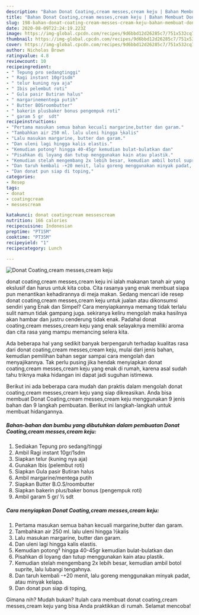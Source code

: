 ```yaml
---
description: "Bahan Donat Coating,cream messes,cream keju | Bahan Membuat Donat Coating,cream messes,cream keju Yang Enak Dan Lezat"
title: "Bahan Donat Coating,cream messes,cream keju | Bahan Membuat Donat Coating,cream messes,cream keju Yang Enak Dan Lezat"
slug: 198-bahan-donat-coating-cream-messes-cream-keju-bahan-membuat-donat-coating-cream-messes-cream-keju-yang-enak-dan-lezat
date: 2020-08-09T22:24:19.223Z
image: https://img-global.cpcdn.com/recipes/9d6bbd12d26285c7/751x532cq70/donat-coatingcream-messescream-keju-foto-resep-utama.jpg
thumbnail: https://img-global.cpcdn.com/recipes/9d6bbd12d26285c7/751x532cq70/donat-coatingcream-messescream-keju-foto-resep-utama.jpg
cover: https://img-global.cpcdn.com/recipes/9d6bbd12d26285c7/751x532cq70/donat-coatingcream-messescream-keju-foto-resep-utama.jpg
author: Nicholas Brown
ratingvalue: 4.8
reviewcount: 10
recipeingredient:
- " Tepung pro sedangtinggi"
- " Ragi instant 10gr1sdm"
- " telur kuning nya aja"
- " Ibis pelembut roti"
- " Gula pasir Butiran halus"
- " margarinementega putih"
- " Butter BOSroombutter"
- " bakerin plusbaker bonus pengempuk roti"
- " garam 5 gr  sdt"
recipeinstructions:
- "Pertama masukan semua bahan kecuali margarine,butter dan garam."
- "Tambahkan air 250 ml. lalu uleni hingga ½kalis"
- "Lalu masukan margarine, butter dan garam."
- "Dan uleni lagi hingga kalis elastis."
- "Kemudian potong² hingga 40-45gr kemudian bulat-bulatkan dan"
- "Pisahkan di loyang dan tutup menggunakan kain atau plastik."
- "Kemudian stelah mengembang 2x lebih besar, kemudian ambil botol suprite, lalu lubangi tengahnya."
- "Dan taruh kembali -+20 menit, lalu goreng menggunakan minyak padat, atau minyak kelapa."
- "Dan donat pun siap di toping,"
categories:
- Resep
tags:
- donat
- coatingcream
- messescream

katakunci: donat coatingcream messescream 
nutrition: 166 calories
recipecuisine: Indonesian
preptime: "PT15M"
cooktime: "PT35M"
recipeyield: "1"
recipecategory: Lunch

---
```



![Donat Coating,cream messes,cream keju](https://img-global.cpcdn.com/recipes/9d6bbd12d26285c7/751x532cq70/donat-coatingcream-messescream-keju-foto-resep-utama.jpg)


donat coating,cream messes,cream keju ini ialah makanan tanah air yang ekslusif dan harus untuk kita coba. Cita rasanya yang enak membuat siapa pun menantikan kehadirannya di meja makan.
Sedang mencari ide resep donat coating,cream messes,cream keju untuk jualan atau dikonsumsi sendiri yang Enak dan Simpel? Cara menyiapkannya memang tidak terlalu sulit namun tidak gampang juga. sekiranya keliru mengolah maka hasilnya akan hambar dan justru cenderung tidak enak. Padahal donat coating,cream messes,cream keju yang enak selayaknya memiliki aroma dan cita rasa yang mampu memancing selera kita.



Ada beberapa hal yang sedikit banyak berpengaruh terhadap kualitas rasa dari donat coating,cream messes,cream keju, mulai dari jenis bahan, kemudian pemilihan bahan segar sampai cara mengolah dan menyajikannya. Tak perlu pusing jika hendak menyiapkan donat coating,cream messes,cream keju yang enak di rumah, karena asal sudah tahu triknya maka hidangan ini dapat jadi suguhan istimewa.


Berikut ini ada beberapa cara mudah dan praktis dalam mengolah donat coating,cream messes,cream keju yang siap dikreasikan. Anda bisa membuat Donat Coating,cream messes,cream keju menggunakan 9 jenis bahan dan 9 langkah pembuatan. Berikut ini langkah-langkah untuk membuat hidangannya.

<!--inarticleads1-->

##### Bahan-bahan dan bumbu yang dibutuhkan dalam pembuatan Donat Coating,cream messes,cream keju:

1. Sediakan  Tepung pro sedang/tinggi
1. Ambil  Ragi instant 10gr/1sdm
1. Siapkan  telur (kuning nya aja)
1. Gunakan  Ibis (pelembut roti)
1. Siapkan  Gula pasir Butiran halus
1. Ambil  margarine/mentega putih
1. Siapkan  Butter B.O.S/roombutter
1. Siapkan  bakerin plus/baker bonus (pengempuk roti)
1. Ambil  garam 5 gr/ ½ sdt




<!--inarticleads2-->

##### Cara menyiapkan Donat Coating,cream messes,cream keju:

1. Pertama masukan semua bahan kecuali margarine,butter dan garam.
1. Tambahkan air 250 ml. lalu uleni hingga ½kalis
1. Lalu masukan margarine, butter dan garam.
1. Dan uleni lagi hingga kalis elastis.
1. Kemudian potong² hingga 40-45gr kemudian bulat-bulatkan dan
1. Pisahkan di loyang dan tutup menggunakan kain atau plastik.
1. Kemudian stelah mengembang 2x lebih besar, kemudian ambil botol suprite, lalu lubangi tengahnya.
1. Dan taruh kembali -+20 menit, lalu goreng menggunakan minyak padat, atau minyak kelapa.
1. Dan donat pun siap di toping,




Gimana nih? Mudah bukan? Itulah cara membuat donat coating,cream messes,cream keju yang bisa Anda praktikkan di rumah. Selamat mencoba!
